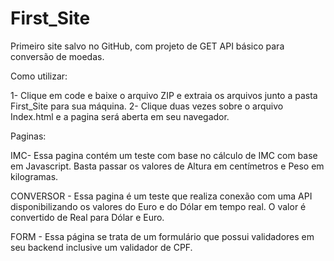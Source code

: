 # First_Site
Primeiro site salvo no GitHub, com projeto de GET API básico para conversão de moedas.

Como utilizar:

1- Clique em code e baixe o arquivo ZIP e extraia os arquivos junto a pasta First_Site para sua máquina.
2- Clique duas vezes sobre o arquivo Index.html e a pagina será aberta em seu navegador.

Paginas:

IMC- Essa pagina contém um teste com base no cálculo de IMC com base em Javascript. Basta passar os valores
de Altura em centímetros e Peso em kilogramas.

CONVERSOR - Essa pagina é um teste que realiza conexão com uma API disponibilizando os valores do Euro e do
Dólar em tempo real. O valor é convertido de Real para Dólar e Euro.

FORM - Essa página se trata de um formulário que possui validadores em seu backend inclusive um validador de
CPF.

